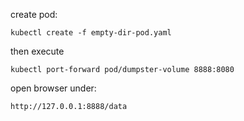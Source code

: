 create pod:

```
kubectl create -f empty-dir-pod.yaml
```

then execute

```
kubectl port-forward pod/dumpster-volume 8888:8080
```

open browser under:
```
http://127.0.0.1:8888/data
```

